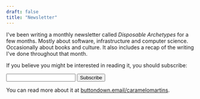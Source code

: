 ```yaml
---
draft: false
title: "Newsletter"
---
```


I've been writing a monthly newsletter called _Disposable Archetypes_ for a few months. Mostly about software, infrastructure and computer science. Occasionally about books and culture. It also includes a recap of the writing I've done throughout that month. 

If you believe you might be interested in reading it, you should subscribe:

<form
  action="https://buttondown.email/api/emails/embed-subscribe/caramelomartins"
  method="post"
  target="popupwindow"
  onsubmit="window.open('https://buttondown.email/caramelomartins', 'popupwindow')"
  class="embeddable-buttondown-form"
>
  <input type="email" name="email" id="bd-email" />
  <input type="hidden" value="1" name="embed" />
  <input type="submit" value="Subscribe" />
</form>

You can read more about it at [buttondown.email/caramelomartins](https://buttondown.email/caramelomartins).

